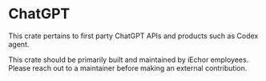 # ChatGPT

This crate pertains to first party ChatGPT APIs and products such as Codex agent.

This crate should be primarily built and maintained by iEchor employees. Please reach out to a maintainer before making an external contribution.
